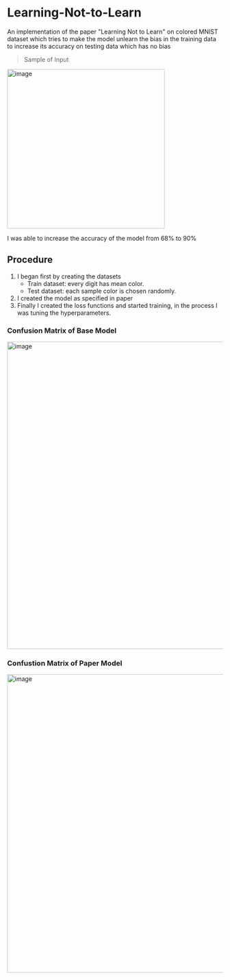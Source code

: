 # Learning-Not-to-Learn
An implementation of the paper "Learning Not to Learn" on colored MNIST dataset which tries to make the model unlearn the bias in the training data to increase its accuracy on testing data which has no bias
> Sample of Input
<img width="368" height="372" alt="image" src="https://github.com/user-attachments/assets/3f952fa1-46eb-44f8-8279-05e0097b4767" />

I was able to increase the accuracy of the model from 68% to 90%

## Procedure
1. I began first by creating the datasets
    - Train dataset: every digit has mean color.
    - Test dataset: each sample color is chosen randomly.
2. I created the model as specified in paper
3. Finally I created the loss functions and started training, in the process I was tuning the hyperparameters.

### Confusion Matrix of Base Model
<img width="800" height="717" alt="image" src="https://github.com/user-attachments/assets/031cd9f0-d75d-441f-a2c6-ad62f833427f" />

### Confustion Matrix of Paper Model
<img width="813" height="696" alt="image" src="https://github.com/user-attachments/assets/ad6f5988-fc08-4d7b-84fb-a713be52d852" />


